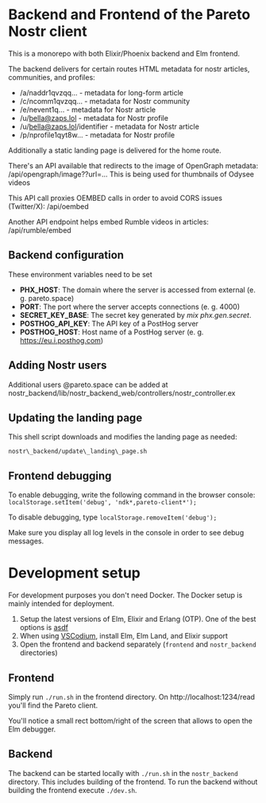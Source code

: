 # Backend and Frontend of the Pareto Nostr client

This is a monorepo with both Elixir/Phoenix backend and Elm frontend.

The backend delivers for certain routes HTML metadata for nostr articles, communities, and profiles:
- /a/naddr1qvzqq...            - metadata for long-form article
- /c/ncomm1qvzqq...            - metadata for Nostr community
- /e/nevent1q...               - metadata for Nostr article
- /u/bella@zaps.lol            - metadata for Nostr profile
- /u/bella@zaps.lol/identifier - metadata for Nostr article
- /p/nprofile1qyt8w... 	       - metadata for Nostr profile

Additionally a static landing page is delivered for the home route.

There's an API available that redirects to the image of OpenGraph metadata:
/api/opengraph/image??url=...
This is being used for thumbnails of Odysee videos

This API call proxies OEMBED calls in order to avoid CORS issues (Twitter/X):
/api/oembed

Another API endpoint helps embed Rumble videos in articles:
/api/rumble/embed

## Backend configuration

These environment variables need to be set
- **PHX_HOST**: The domain where the server is accessed from external (e. g. pareto.space)
- **PORT**: The port where the server accepts connections (e. g. 4000)
- **SECRET_KEY_BASE**: The secret key generated by *mix phx.gen.secret*.
- **POSTHOG_API_KEY**: The API key of a PostHog server
- **POSTHOG_HOST**: Host name of a PostHog server (e. g. https://eu.i.posthog.com)

## Adding Nostr users

Additional users @pareto.space can be added at nostr\_backend/lib/nostr\_backend\_web/controllers/nostr\_controller.ex

## Updating the landing page

This shell script downloads and modifies the landing page as needed:

```
nostr\_backend/update\_landing\_page.sh
```

## Frontend debugging

To enable debugging, write the following command in the browser console:
`localStorage.setItem('debug', 'ndk*,pareto-client*');`

To disable debugging, type
`localStorage.removeItem('debug');`

Make sure you display all log levels in the console in order to see debug messages.

# Development setup

For development purposes you don't need Docker. The Docker setup is mainly intended for deployment.

1. Setup the latest versions of Elm, Elixir and Erlang (OTP). One of the best options is [asdf](https://github.com/asdf-vm/asdf)
2. When using [VSCodium](https://vscodium.com/), install Elm, Elm Land, and Elixir support
3. Open the frontend and backend separately (`frontend` and `nostr_backend` directories)

## Frontend
Simply run `./run.sh` in the frontend directory.
On http://localhost:1234/read you'll find the Pareto client.

You'll notice a small rect bottom/right of the screen that allows to open the Elm debugger.

## Backend
The backend can be started locally with `./run.sh` in the `nostr_backend` directory. This includes building of the frontend.
To run the backend without building the frontend execute `./dev.sh`.

